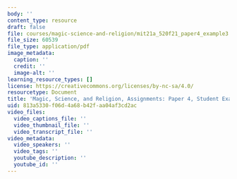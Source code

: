 ```yaml
---
body: ''
content_type: resource
draft: false
file: courses/magic-science-and-religion/mit21a_520f21_paper4_example3.pdf
file_size: 60539
file_type: application/pdf
image_metadata:
  caption: ''
  credit: ''
  image-alt: ''
learning_resource_types: []
license: https://creativecommons.org/licenses/by-nc-sa/4.0/
resourcetype: Document
title: 'Magic, Science, and Religion, Assignments: Paper 4, Student Example 3'
uid: 813a5330-f06d-4a68-b42f-aa04af3cd2ac
video_files:
  video_captions_file: ''
  video_thumbnail_file: ''
  video_transcript_file: ''
video_metadata:
  video_speakers: ''
  video_tags: ''
  youtube_description: ''
  youtube_id: ''
---
```

